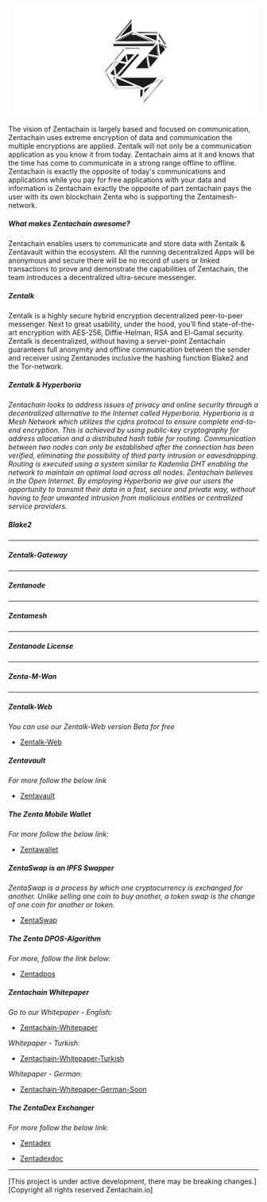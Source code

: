 ![Zentachain](Projectzentachain.png)

The vision of  Zentachain is largely based and focused on communication, Zentachain uses extreme encryption of data and communication the multiple encryptions are applied. Zentalk will not only be a communication application as you know it from today. Zentachain aims at it and knows that the time has come to communicate in a strong range offline to offline. Zentachain is exactly the opposite of today's communications and applications while you pay for free applications with your data and information is Zentachain exactly the opposite of part zentachain pays the user with its own blockchain Zenta who is supporting the Zentamesh-network. 

##### What makes Zentachain awesome?

Zentachain enables users to communicate and store data with Zentalk & Zentavault within the ecosystem. All the running decentralized Apps will be anonymous and secure there will be no record of users or linked transactions to prove and demonstrate the capabilities of Zentachain, the team introduces a decentralized ultra-secure messenger.

##### Zentalk

Zentalk is a highly secure hybrid encryption decentralized peer-to-peer messenger. Next to great usability, under the hood, you’ll find state-of-the-art encryption with AES-256, Diffie-Helman, RSA and El-Gamal security. Zentalk is decentralized, without having a server-point Zentachain guarantees full anonymity and offline communication between the sender and receiver using Zentanodes inclusive the hashing function Blake2 and the Tor-network. 

##### Zentalk & Hyperboria

*Zentachain looks to address issues of privacy and online security through a decentralized*
*alternative to the Internet called Hyperboria. Hyperboria is a Mesh Network which utilizes the*
*cjdns protocol to ensure complete end-to-end encryption. This is achieved by using public-key*
*cryptography for address allocation and a distributed hash table for routing. Communication*
*between two nodes can only be established after the connection has been verified, eliminating*
*the possibility of third party intrusion or eavesdropping. Routing is executed using a system*
*similar to Kademlia DHT enabling the network to maintain an optimal load across all nodes.*
*Zentachain believes in the Open Internet. By employing Hyperboria we give our users the*
*opportunity to transmit their data in a fast, secure and private way, without having to fear*
*unwanted intrusion from malicious entities or centralized service providers.*

##### Blake2

-------------

##### Zentalk-Gateway

---------

##### Zentanode

---------

##### Zentamesh

---------

##### Zentanode License

---------

##### Zenta-M-Wan

------------

##### Zentalk-Web

*You can use our Zentalk-Web version Beta for free*

* [Zentalk-Web](https://www.zentalk.chat)

##### Zentavault

*For more follow the below link*

* [Zentavault](https://github.com/ZentaChain/Zentavault)

##### The Zenta Mobile Wallet

*For more follow the below link:*

* [Zentawallet](https://github.com/ZentaChain/Zentawallet)

##### ZentaSwap is an IPFS Swapper

*ZentaSwap is a process by which one cryptocurrency is exchanged for another. Unlike selling one coin to buy another, a token swap is* *the change of one coin for another or token.*

 * [ZentaSwap](https://github.com/ZentaChain/ZentaSwap)

##### The Zenta DPOS-Algorithm

*For more, follow the link below:*

* [Zentadpos](https://github.com/ZentaChain/Documents/blob/master/ZentaDpos.pdf)

##### Zentachain Whitepaper

*Go to our Whitepaper - English:*

* [Zentachain-Whitepaper](https://github.com/ZentaChain/Documents/blob/master/Zentachain-Whitepaper.pdf)

*Whitepaper - Turkish:*

*  [Zentachain-Whitepaper-Turkish](https://github.com/ZentaChain/Documents/blob/master/Zentachain-Whitepaper%20Turkish.pdf)

*Whitepaper - German:*

*  [Zentachain-Whitepaper-German-Soon]()

##### The ZentaDex Exchanger

*For more follow the below link:*

* [Zentadex](https://github.com/ZentaChain/Zentadex)

* [Zentadexdoc](https://github.com/ZentaChain/Zentadex/blob/master/ZENTADEX%20BLOCKCHAIN%20BASED%20DECENTRALIZED%20EXCHANGE.pdf)

------------

[This project is under active development, there may be breaking changes.]
[Copyright all rights reserved Zentachain.io]
